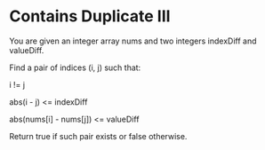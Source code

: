 # Contains Duplicate III

You are given an integer array nums and two integers indexDiff and valueDiff.

Find a pair of indices (i, j) such that:

i != j

abs(i - j) <= indexDiff

abs(nums[i] - nums[j]) <= valueDiff

Return true if such pair exists or false otherwise.
